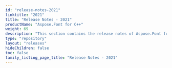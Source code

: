 ```yaml
---
id: "release-notes-2021"
linktitle: "2021"
title: "Release Notes - 2021"
productName: "Aspose.Font for C++"
weight: 69
description: "This section contains the release notes of Aspose.Font for C++ for the year 2021. In these release notes, we are publishing the list of issues that have been fixed in the current version, as well as any public API and behavioral changes."
type: "repository"
layout: "releases"
hideChildren: false
toc: false
family_listing_page_title: "Release Notes - 2021"
---
```

